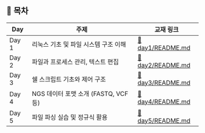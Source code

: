 ## 📘 목차

| Day | 주제 | 교재 링크 |
|-----|------|-----------|
| Day 1 | 리눅스 기초 및 파일 시스템 구조 이해 | [📄 day1/README.md](day1/README.md) |
| Day 2 | 파일과 프로세스 관리, 텍스트 편집 | [📄 day2/README.md](day2/README.md) |
| Day 3 | 쉘 스크립트 기초와 제어 구조 | [📄 day3/README.md](day3/README.md) |
| Day 4 | NGS 데이터 포맷 소개 (FASTQ, VCF 등) | [📄 day4/README.md](day4/README.md) |
| Day 5 | 파일 파싱 실습 및 정규식 활용 | [📄 day5/README.md](day5/README.md) |